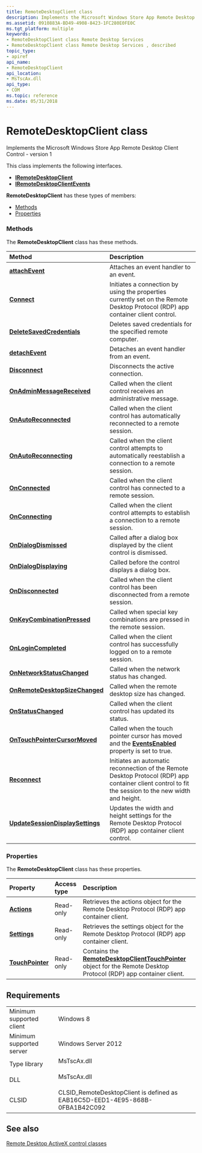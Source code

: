 ```yaml
---
title: RemoteDesktopClient class
description: Implements the Microsoft Windows Store App Remote Desktop Client Control - version 1.
ms.assetid: 0910883A-BD49-4908-8423-1FC280E0FE0C
ms.tgt_platform: multiple
keywords:
- RemoteDesktopClient class Remote Desktop Services
- RemoteDesktopClient class Remote Desktop Services , described
topic_type:
- apiref
api_name:
- RemoteDesktopClient
api_location:
- MsTscAx.dll
api_type:
- COM
ms.topic: reference
ms.date: 05/31/2018
---
```


# RemoteDesktopClient class

Implements the Microsoft Windows Store App Remote Desktop Client Control - version 1

This class implements the following interfaces.

-   [**IRemoteDesktopClient**](/windows/win32/api/rdpappcontainerclient/nn-rdpappcontainerclient-iremotedesktopclient)
-   [**IRemoteDesktopClientEvents**](iremotedesktopclientevents.md)

**RemoteDesktopClient** has these types of members:

-   [Methods](#methods)
-   [Properties](#properties)

### Methods

The **RemoteDesktopClient** class has these methods.



| Method                                                                                      | Description                                                                                                                                                        |
|:--------------------------------------------------------------------------------------------|:-------------------------------------------------------------------------------------------------------------------------------------------------------------------|
| [**attachEvent**](/windows/win32/api/rdpappcontainerclient/nf-rdpappcontainerclient-iremotedesktopclient-attachevent)                                     | Attaches an event handler to an event.<br/>                                                                                                                  |
| [**Connect**](/windows/win32/api/rdpappcontainerclient/nf-rdpappcontainerclient-iremotedesktopclient-connect)                                             | Initiates a connection by using the properties currently set on the Remote Desktop Protocol (RDP) app container client control.<br/>                         |
| [**DeleteSavedCredentials**](/windows/win32/api/rdpappcontainerclient/nf-rdpappcontainerclient-iremotedesktopclient-deletesavedcredentials)               | Deletes saved credentials for the specified remote computer.<br/>                                                                                            |
| [**detachEvent**](/windows/win32/api/rdpappcontainerclient/nf-rdpappcontainerclient-iremotedesktopclient-detachevent)                                     | Detaches an event handler from an event.<br/>                                                                                                                |
| [**Disconnect**](/windows/win32/api/rdpappcontainerclient/nf-rdpappcontainerclient-iremotedesktopclient-disconnect)                                       | Disconnects the active connection.<br/>                                                                                                                      |
| [**OnAdminMessageReceived**](iremotedesktopclientevents-onadminmessagereceived.md)         | Called when the client control receives an administrative message.<br/>                                                                                      |
| [**OnAutoReconnected**](iremotedesktopclientevents-onautoreconnected.md)                   | Called when the client control has automatically reconnected to a remote session.<br/>                                                                       |
| [**OnAutoReconnecting**](iremotedesktopclientevents-onautoreconnecting.md)                 | Called when the client control attempts to automatically reestablish a connection to a remote session.<br/>                                                  |
| [**OnConnected**](iremotedesktopclientevents-onconnected.md)                               | Called when the client control has connected to a remote session.<br/>                                                                                       |
| [**OnConnecting**](iremotedesktopclientevents-onconnecting.md)                             | Called when the client control attempts to establish a connection to a remote session.<br/>                                                                  |
| [**OnDialogDismissed**](iremotedesktopclientevents-ondialogdismissed.md)                   | Called after a dialog box displayed by the client control is dismissed.<br/>                                                                                 |
| [**OnDialogDisplaying**](iremotedesktopclientevents-ondialogdisplaying.md)                 | Called before the control displays a dialog box.<br/>                                                                                                        |
| [**OnDisconnected**](iremotedesktopclientevents-ondisconnected.md)                         | Called when the client control has been disconnected from a remote session.<br/>                                                                             |
| [**OnKeyCombinationPressed**](iremotedesktopclientevents-onkeycombinationpressed.md)       | Called when special key combinations are pressed in the remote session.<br/>                                                                                 |
| [**OnLoginCompleted**](iremotedesktopclientevents-onlogincompleted.md)                     | Called when the client control has successfully logged on to a remote session.<br/>                                                                          |
| [**OnNetworkStatusChanged**](iremotedesktopclientevents-onnetworkstatuschanged.md)         | Called when the network status has changed.<br/>                                                                                                             |
| [**OnRemoteDesktopSizeChanged**](iremotedesktopclientevents-onremotedesktopsizechanged.md) | Called when the remote desktop size has changed.<br/>                                                                                                        |
| [**OnStatusChanged**](iremotedesktopclientevents-onstatuschanged.md)                       | Called when the client control has updated its status.<br/>                                                                                                  |
| [**OnTouchPointerCursorMoved**](iremotedesktopclientevents-ontouchpointercursormoved.md)   | Called when the touch pointer cursor has moved and the [**EventsEnabled**](/windows/win32/api/rdpappcontainerclient/nf-rdpappcontainerclient-iremotedesktopclienttouchpointer-get_eventsenabled) property is set to true.<br/> |
| [**Reconnect**](/windows/win32/api/rdpappcontainerclient/nf-rdpappcontainerclient-iremotedesktopclient-reconnect)                                         | Initiates an automatic reconnection of the Remote Desktop Protocol (RDP) app container client control to fit the session to the new width and height.<br/>   |
| [**UpdateSessionDisplaySettings**](/windows/win32/api/rdpappcontainerclient/nf-rdpappcontainerclient-iremotedesktopclient-updatesessiondisplaysettings)   | Updates the width and height settings for the Remote Desktop Protocol (RDP) app container client control.<br/>                                               |



 

### Properties

The **RemoteDesktopClient** class has these properties.



| Property                                                             | Access type          | Description                                                                                                                                                            |
|:---------------------------------------------------------------------|:---------------------|:-----------------------------------------------------------------------------------------------------------------------------------------------------------------------|
| [**Actions**](/windows/win32/api/rdpappcontainerclient/nf-rdpappcontainerclient-iremotedesktopclient-get_actions)<br/>           | Read-only<br/> | Retrieves the actions object for the Remote Desktop Protocol (RDP) app container client.<br/>                                                                    |
| [**Settings**](iremotedesktopclient-settings.md)<br/>         | Read-only<br/> | Retrieves the settings object for the Remote Desktop Protocol (RDP) app container client.<br/>                                                                   |
| [**TouchPointer**](/windows/win32/api/rdpappcontainerclient/nf-rdpappcontainerclient-iremotedesktopclient-get_touchpointer)<br/> | Read-only<br/> | Contains the [**RemoteDesktopClientTouchPointer**](/windows/win32/api/rdpappcontainerclient/nn-rdpappcontainerclient-iremotedesktopclienttouchpointer) object for the Remote Desktop Protocol (RDP) app container client.<br/> |



 

## Requirements



|                                     |                                                                                          |
|-------------------------------------|------------------------------------------------------------------------------------------|
| Minimum supported client<br/> | Windows 8<br/>                                                                     |
| Minimum supported server<br/> | Windows Server 2012<br/>                                                           |
| Type library<br/>             | <dl> <dt>MsTscAx.dll</dt> </dl>   |
| DLL<br/>                      | <dl> <dt>MsTscAx.dll</dt> </dl>   |
| CLSID<br/>                    | CLSID\_RemoteDesktopClient is defined as EAB16C5D-EED1-4E95-868B-0FBA1B42C092<br/> |



## See also

<dl> <dt>

[Remote Desktop ActiveX control classes](remote-desktop-activex-control-classes.md)
</dt> </dl>

 

